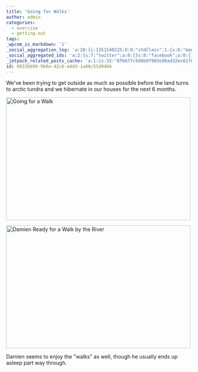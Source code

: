 ```yaml
---
title: 'Going for Walks'
author: admin
categories:
  - exercise
  - getting-out
tags: 
_wpcom_is_markdown: '1'
_social_aggregation_log: 'a:20:{i:1351548225;O:8:"stdClass":1:{s:6:"manual";s:0:"";}i:1351550072;O:8:"stdClass":1:{s:6:"manual";s:0:"";}i:1351552795;O:8:"stdClass":1:{s:6:"manual";s:0:"";}i:1351557544;O:8:"stdClass":1:{s:6:"manual";s:0:"";}i:1351565590;O:8:"stdClass":1:{s:6:"manual";s:0:"";}i:1351580807;O:8:"stdClass":1:{s:6:"manual";s:0:"";}i:1351610876;O:8:"stdClass":1:{s:6:"manual";s:0:"";}i:1351655182;O:8:"stdClass":1:{s:6:"manual";s:0:"";}i:1351743743;O:8:"stdClass":1:{s:6:"manual";s:0:"";}i:1351917057;O:8:"stdClass":1:{s:6:"manual";s:0:"";}i:1371995565;O:8:"stdClass":2:{s:6:"manual";b:0;s:5:"items";a:0:{}}i:1372016191;O:8:"stdClass":2:{s:6:"manual";b:0;s:5:"items";a:0:{}}i:1372032910;O:8:"stdClass":2:{s:6:"manual";b:0;s:5:"items";a:0:{}}i:1372042766;O:8:"stdClass":2:{s:6:"manual";b:0;s:5:"items";a:0:{}}i:1372153452;O:8:"stdClass":2:{s:6:"manual";b:0;s:5:"items";a:0:{}}i:1372308334;O:8:"stdClass":2:{s:6:"manual";b:0;s:5:"items";a:0:{}}i:1372569914;O:8:"stdClass":2:{s:6:"manual";b:0;s:5:"items";a:0:{}}i:1372887161;O:8:"stdClass":2:{s:6:"manual";b:0;s:5:"items";a:0:{}}i:1373058327;O:8:"stdClass":2:{s:6:"manual";b:0;s:5:"items";a:0:{}}i:1373231743;O:8:"stdClass":2:{s:6:"manual";b:0;s:5:"items";a:0:{}}}'
_social_aggregated_ids: 'a:2:{s:7:"twitter";a:0:{}s:8:"facebook";a:0:{}}'
_jetpack_related_posts_cache: 'a:1:{s:32:"8f6677c9d6b0f903e98ad32ec61f8deb";a:2:{s:7:"expires";i:1515548213;s:7:"payload";a:3:{i:0;a:1:{s:2:"id";i:211;}i:1;a:1:{s:2:"id";i:210;}i:2;a:1:{s:2:"id";i:201;}}}}'
id: 6033b696-9b6a-42c6-a4dd-1a86c55d04b6
---
```

<p>We've been trying to get outside as much as possible before the land turns to arctic tundra and we hibernate in our houses for the next 6 months.</p>
<p><a href="http://www.flickr.com/photos/lemon/1683958060/" class="tt-flickr"><img src="http://farm3.static.flickr.com/2119/1683958060_5a65329392.jpg" alt="Going for a Walk" width="500" height="334" border="0" /></a></p>
<p><a href="http://www.flickr.com/photos/lemon/1683922284/" class="tt-flickr"><img src="http://farm3.static.flickr.com/2344/1683922284_4bc5a34c9b.jpg" alt="Damien Ready for a Walk by the River" width="500" height="334" border="0" /></a></p>
<p>Damien seems to enjoy the "walks" as well, though he usually ends up asleep part way through.</p>
